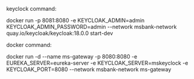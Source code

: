 keyclock command:

docker run -p 8081:8080 -e KEYCLOAK_ADMIN=admin KEYCLOAK_ADMIN_PASSWORD=admin --network msbank-network quay.io/keycloak/keycloak:18.0.0 start-dev

docker command:

docker run -d --name ms-gateway -p 8080:8080 -e EUREKA_SERVER=eureka-server -e KEYCLOAK_SERVER=mskeyclock -e KEYCLOAK_PORT=8080 --network msbank-network ms-gateway